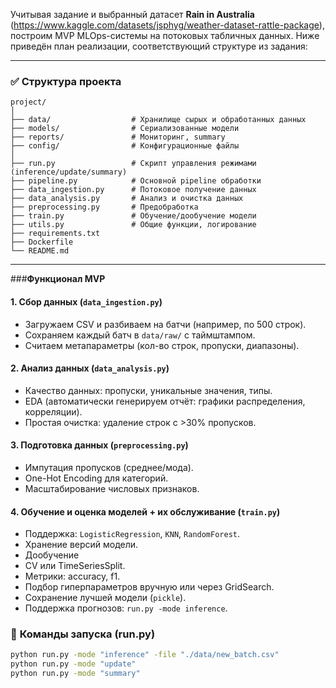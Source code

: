 Учитывая задание и выбранный датасет **Rain in Australia** (https://www.kaggle.com/datasets/jsphyg/weather-dataset-rattle-package), построим MVP MLOps-системы на потоковых табличных данных. Ниже приведён план реализации, соответствующий структуре из задания:

---

### ✅ **Структура проекта**
```
project/
│
├── data/                  # Хранилище сырых и обработанных данных
├── models/                # Сериализованные модели
├── reports/               # Мониторинг, summary
├── config/                # Конфигурационные файлы
│
├── run.py                 # Скрипт управления режимами (inference/update/summary)
├── pipeline.py            # Основной pipeline обработки
├── data_ingestion.py      # Потоковое получение данных
├── data_analysis.py       # Анализ и очистка данных
├── preprocessing.py       # Предобработка
├── train.py               # Обучение/дообучение модели
├── utils.py               # Общие функции, логирование
├── requirements.txt
├── Dockerfile
└── README.md
```

---

###**Функционал MVP**

#### 1. **Сбор данных** (`data_ingestion.py`)
- Загружаем CSV и разбиваем на батчи (например, по 500 строк).
- Сохраняем каждый батч в `data/raw/` с таймштампом.
- Считаем метапараметры (кол-во строк, пропуски, диапазоны).

#### 2. **Анализ данных** (`data_analysis.py`)
- Качество данных: пропуски, уникальные значения, типы.
- EDA (автоматически генерируем отчёт: графики распределения, корреляции).
- Простая очистка: удаление строк с >30% пропусков.

#### 3. **Подготовка данных** (`preprocessing.py`)
- Импутация пропусков (среднее/мода).
- One-Hot Encoding для категорий.
- Масштабирование числовых признаков.

#### 4. **Обучение и оценка моделей + их обслуживание** (`train.py`)
- Поддержка: `LogisticRegression`, `KNN`, `RandomForest`.
- Хранение версий модели.
- Дообучение
- CV или TimeSeriesSplit.
- Метрики: accuracy, f1.
- Подбор гиперпараметров вручную или через GridSearch.
- Сохранение лучшей модели (`pickle`).
- Поддержка прогнозов: `run.py -mode inference`.

### 🚀 **Команды запуска (run.py)**

```bash
python run.py -mode "inference" -file "./data/new_batch.csv"
python run.py -mode "update"
python run.py -mode "summary"
```
